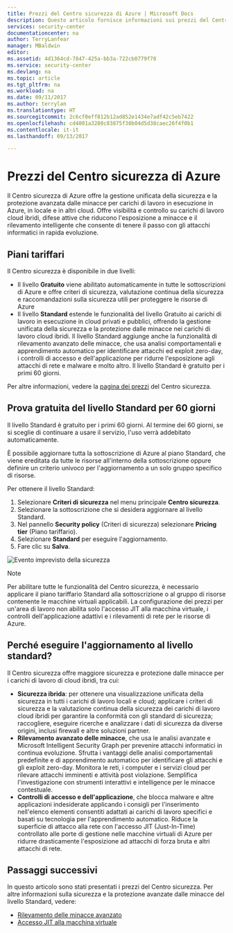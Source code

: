 ```yaml
---
title: Prezzi del Centro sicurezza di Azure | Microsoft Docs
description: Questo articolo fornisce informazioni sui prezzi del Centro sicurezza di Azure.
services: security-center
documentationcenter: na
author: TerryLanfear
manager: MBaldwin
editor: 
ms.assetid: 4d1364cd-7847-425a-bb3a-722cb0779f78
ms.service: security-center
ms.devlang: na
ms.topic: article
ms.tgt_pltfrm: na
ms.workload: na
ms.date: 09/11/2017
ms.author: terrylan
ms.translationtype: HT
ms.sourcegitcommit: 2c6cf0eff812b12ad852e1434e7adf42c5eb7422
ms.openlocfilehash: cd4001a3280c83875f30b04d5d38caec26f4f0b1
ms.contentlocale: it-it
ms.lasthandoff: 09/13/2017

---
```

# <a name="azure-security-center-pricing"></a>Prezzi del Centro sicurezza di Azure
Il Centro sicurezza di Azure offre la gestione unificata della sicurezza e la protezione avanzata dalle minacce per carichi di lavoro in esecuzione in Azure, in locale e in altri cloud. Offre visibilità e controllo su carichi di lavoro cloud ibridi, difese attive che riducono l'esposizione a minacce e il rilevamento intelligente che consente di tenere il passo con gli attacchi informatici in rapida evoluzione.

## <a name="pricing-tiers"></a>Piani tariffari
Il Centro sicurezza è disponibile in due livelli:

- Il livello **Gratuito** viene abilitato automaticamente in tutte le sottoscrizioni di Azure e offre criteri di sicurezza, valutazione continua della sicurezza e raccomandazioni sulla sicurezza utili per proteggere le risorse di Azure
- Il livello **Standard** estende le funzionalità del livello Gratuito ai carichi di lavoro in esecuzione in cloud privati e pubblici, offrendo la gestione unificata della sicurezza e la protezione dalle minacce nei carichi di lavoro cloud ibridi. Il livello Standard aggiunge anche la funzionalità di rilevamento avanzato delle minacce, che usa analisi comportamentali e apprendimento automatico per identificare attacchi ed exploit zero-day, i controlli di accesso e dell'applicazione per ridurre l'esposizione agli attacchi di rete e malware e molto altro. Il livello Standard è gratuito per i primi 60 giorni.

Per altre informazioni, vedere la [pagina dei prezzi](https://azure.microsoft.com/pricing/details/security-center/) del Centro sicurezza.

## <a name="try-standard-free-for-60-days"></a>Prova gratuita del livello Standard per 60 giorni
Il livello Standard è gratuito per i primi 60 giorni. Al termine dei 60 giorni, se si sceglie di continuare a usare il servizio, l'uso verrà addebitato automaticamente.

È possibile aggiornare tutta la sottoscrizione di Azure al piano Standard, che viene ereditata da tutte le risorse all'interno della sottoscrizione oppure definire un criterio univoco per l'aggiornamento a un solo gruppo specifico di risorse.

Per ottenere il livello Standard:

1. Selezionare **Criteri di sicurezza** nel menu principale **Centro sicurezza**.
2. Selezionare la sottoscrizione che si desidera aggiornare al livello Standard.
3. Nel pannello **Security policy** (Criteri di sicurezza) selezionare **Pricing tier** (Piano tariffario).
4. Selezionare **Standard** per eseguire l'aggiornamento.
5. Fare clic su **Salva**.

![Evento imprevisto della sicurezza][1]

> [!NOTE]
> Per abilitare tutte le funzionalità del Centro sicurezza, è necessario applicare il piano tariffario Standard alla sottoscrizione o al gruppo di risorse contenente le macchine virtuali applicabili. La configurazione dei prezzi per un'area di lavoro non abilita solo l'accesso JIT alla macchina virtuale, i controlli dell'applicazione adattivi e i rilevamenti di rete per le risorse di Azure.
>
>

## <a name="why-upgrade-to-standard"></a>Perché eseguire l'aggiornamento al livello standard?
Il Centro sicurezza offre maggiore sicurezza e protezione dalle minacce per i carichi di lavoro di cloud ibridi, tra cui:

- **Sicurezza ibrida**: per ottenere una visualizzazione unificata della sicurezza in tutti i carichi di lavoro locali e cloud; applicare i criteri di sicurezza e la valutazione continua della sicurezza dei carichi di lavoro cloud ibridi per garantire la conformità con gli standard di sicurezza; raccogliere, eseguire ricerche e analizzare i dati di sicurezza da diverse origini, inclusi firewall e altre soluzioni partner.
- **Rilevamento avanzato delle minacce**, che usa le analisi avanzate e Microsoft Intelligent Security Graph per prevenire attacchi informatici in continua evoluzione.  Sfrutta i vantaggi delle analisi comportamentali predefinite e di apprendimento automatico per identificare gli attacchi e gli exploit zero-day. Monitora le reti, i computer e i servizi cloud per rilevare attacchi imminenti e attività post violazione. Semplifica l'investigazione con strumenti interattivi e intelligence per le minacce contestuale.
- **Controlli di accesso e dell'applicazione**, che blocca malware e altre applicazioni indesiderate applicando i consigli per l'inserimento nell'elenco elementi consentiti adattati ai carichi di lavoro specifici e basati su tecnologia per l'apprendimento automatico. Riduce la superficie di attacco alla rete con l'accesso JIT (Just-In-Time) controllato alle porte di gestione nelle macchine virtuali di Azure per ridurre drasticamente l'esposizione ad attacchi di forza bruta e altri attacchi di rete.


## <a name="next-steps"></a>Passaggi successivi
In questo articolo sono stati presentati i prezzi del Centro sicurezza. Per altre informazioni sulla sicurezza e la protezione avanzate dalle minacce del livello Standard, vedere:

- [Rilevamento delle minacce avanzato](security-center-threat-report.md)
- [Accesso JIT alla macchina virtuale](security-center-just-in-time.md)

<!--Image references-->
[1]: ./media/security-center-pricing/get-standard.png

